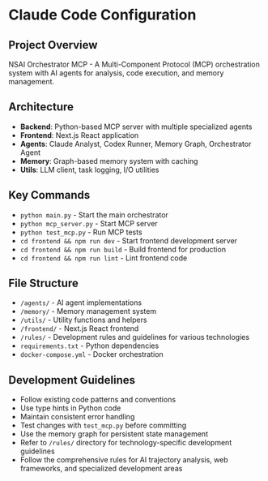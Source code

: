 # Claude Code Configuration

## Project Overview
NSAI Orchestrator MCP - A Multi-Component Protocol (MCP) orchestration system with AI agents for analysis, code execution, and memory management.

## Architecture
- **Backend**: Python-based MCP server with multiple specialized agents
- **Frontend**: Next.js React application
- **Agents**: Claude Analyst, Codex Runner, Memory Graph, Orchestrator Agent
- **Memory**: Graph-based memory system with caching
- **Utils**: LLM client, task logging, I/O utilities

## Key Commands
- `python main.py` - Start the main orchestrator
- `python mcp_server.py` - Start MCP server
- `python test_mcp.py` - Run MCP tests
- `cd frontend && npm run dev` - Start frontend development server
- `cd frontend && npm run build` - Build frontend for production
- `cd frontend && npm run lint` - Lint frontend code

## File Structure
- `/agents/` - AI agent implementations
- `/memory/` - Memory management system
- `/utils/` - Utility functions and helpers
- `/frontend/` - Next.js React frontend
- `/rules/` - Development rules and guidelines for various technologies
- `requirements.txt` - Python dependencies
- `docker-compose.yml` - Docker orchestration

## Development Guidelines
- Follow existing code patterns and conventions
- Use type hints in Python code
- Maintain consistent error handling
- Test changes with `test_mcp.py` before committing
- Use the memory graph for persistent state management
- Refer to `/rules/` directory for technology-specific development guidelines
- Follow the comprehensive rules for AI trajectory analysis, web frameworks, and specialized development areas